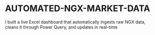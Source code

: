 # AUTOMATED-NGX-MARKET-DATA
I built a live Excel dashboard that automatically ingests raw NGX data, cleans it through Power Query, and updates in real-time
